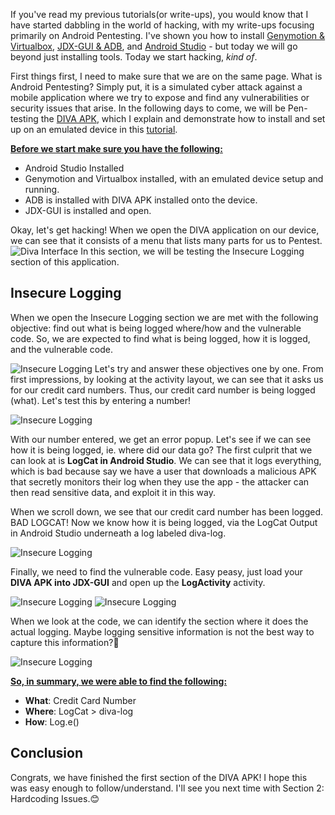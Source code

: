 If you've read my previous tutorials(or write-ups), you would know that I have started dabbling in the world of hacking, with my write-ups focusing primarily on Android Pentesting. I've shown you how to install [Genymotion & Virtualbox](https://dev.to/christinecdev/how-to-install-genymotion-virtualbox-on-parrot-os-287p), [JDX-GUI & ADB](https://dev.to/christinecdev/android-how-to-install-adb-apks-and-jdx-gui-on-parrot-os-3m9c), and [Android Studio](https://tutorialforlinux.com/2021/04/05/step-by-step-android-studio-parrot-linux-installation/) - but today we will go beyond just installing tools. Today we start hacking, _kind of_.

First things first, I need to make sure that we are on the same page. What is Android Pentesting? Simply put, it is a simulated cyber attack against a mobile application where we try to expose and find any vulnerabilities or security issues that arise. In the following days to come, we will be Pen-testing the [DIVA APK](https://www.payatu.com/wp-content/uploads/2016/01/diva-beta.tar.gz), which I explain and demonstrate how to install and set up on an emulated device in this [tutorial](https://dev.to/christinecdev/android-how-to-install-adb-apks-and-jdx-gui-on-parrot-os-3m9c).

**<u>Before we start make sure you have the following:</u>**
- Android Studio Installed
- Genymotion and Virtualbox installed, with an emulated device setup and running.
- ADB is installed with DIVA APK installed onto the device. 
- JDX-GUI is installed and open.

Okay, let's get hacking! When we open the DIVA application on our device, we can see that it consists of a menu that lists many parts for us to Pentest. 
![Diva Interface](https://dev-to-uploads.s3.amazonaws.com/uploads/articles/00pka1yeuzi564jct4y1.png)
In this section, we will be testing the Insecure Logging section of this application. 

## Insecure Logging
When we open the Insecure Logging section we are met with the following objective: find out what is being logged where/how and the vulnerable code. So, we are expected to find what is being logged, how it is logged, and the vulnerable code.

![Insecure Logging](https://dev-to-uploads.s3.amazonaws.com/uploads/articles/589ypsx72k2o0pz4e6f7.png)
Let's try and answer these objectives one by one. From first impressions, by looking at the activity layout, we can see that it asks us for our credit card numbers. Thus, our credit card number is being logged (what). Let's test this by entering a number!

![Insecure Logging](https://dev-to-uploads.s3.amazonaws.com/uploads/articles/sip5hhr5gmfvtraajz2k.png)

With our number entered, we get an error popup. Let's see if we can see how it is being logged, ie. where did our data go? The first culprit that we can look at is **LogCat in Android Studio**. We can see that it logs everything, which is bad because say we have a user that downloads a malicious APK that secretly monitors their log when they use the app - the attacker can then read sensitive data, and exploit it in this way. 

When we scroll down, we see that our credit card number has been logged. BAD LOGCAT! Now we know how it is being logged, via the LogCat Output in Android Studio underneath a log labeled diva-log.

![Insecure Logging](https://dev-to-uploads.s3.amazonaws.com/uploads/articles/oty1b2bixc3ji1h9v653.png)

Finally, we need to find the vulnerable code. Easy peasy, just load your **DIVA APK into JDX-GUI** and open up the **LogActivity** activity. 

![Insecure Logging](https://dev-to-uploads.s3.amazonaws.com/uploads/articles/jutzsahjj3b5k8aztjhf.png)
![Insecure Logging](https://dev-to-uploads.s3.amazonaws.com/uploads/articles/h6uenjjpifimy9mf7ed5.png)

When we look at the code, we can identify the section where it does the actual logging. Maybe logging sensitive information is not the best way to capture this information?👀

![Insecure Logging](https://dev-to-uploads.s3.amazonaws.com/uploads/articles/k49f3417y916ybrj1nx3.png)
 
**<u>So, in summary, we were able to find the following:</u>**
- **What**: Credit Card Number
- **Where**: LogCat > diva-log
- **How**: Log.e()

## Conclusion
Congrats, we have finished the first section of the DIVA APK! I hope this was easy enough to follow/understand. I'll see you next time with Section 2: Hardcoding Issues.😊

